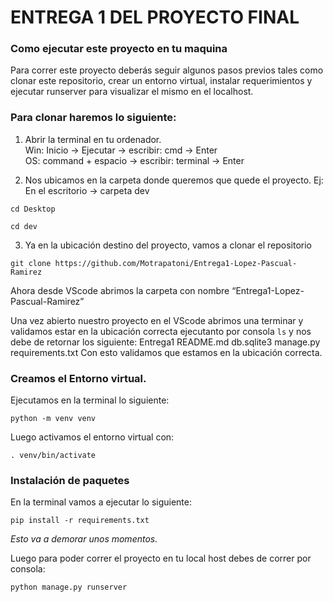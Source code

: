 # ENTREGA 1 DEL PROYECTO FINAL

### Como ejecutar este proyecto en tu maquina

Para correr este proyecto deberás seguir algunos pasos previos tales como clonar este repositorio, crear un entorno virtual, instalar requerimientos y ejecutar runserver para visualizar el mismo en el localhost.

### Para clonar haremos lo siguiente:

1. Abrir la terminal en tu ordenador.  
Win: Inicio →  Ejecutar → escribir: cmd → Enter  
OS: command + espacio → escribir: terminal → Enter

2. Nos ubicamos en la carpeta donde queremos que quede el proyecto.
Ej: En el escritorio → carpeta dev
```
cd Desktop
```
```
cd dev
```

3. Ya en la ubicación destino del proyecto, vamos a clonar el repositorio
```
git clone https://github.com/Motrapatoni/Entrega1-Lopez-Pascual-Ramirez
```

Ahora desde VScode abrimos la carpeta con nombre “Entrega1-Lopez-Pascual-Ramirez”

Una vez abierto nuestro proyecto en el VScode abrimos una terminar y validamos estar en la ubicación correcta ejecutanto por consola ```ls``` y nos debe de retornar los siguiente:
Entrega1                README.md               db.sqlite3              manage.py               requirements.txt
Con esto validamos que estamos en la ubicación correcta.

### Creamos el Entorno virtual.

Ejecutamos en la terminal lo siguiente:
```
python -m venv venv
```
Luego activamos el entorno virtual con:
```
. venv/bin/activate
```

### Instalación de paquetes
En la terminal vamos a ejecutar lo siguiente:
```
pip install -r requirements.txt
```
*Esto va a demorar unos momentos.*

Luego para poder correr el proyecto en tu local host debes de correr por consola:
```
python manage.py runserver
```
